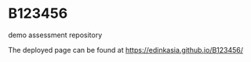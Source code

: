 # B123456
demo assessment repository

The deployed page can be found at https://edinkasia.github.io/B123456/ 
